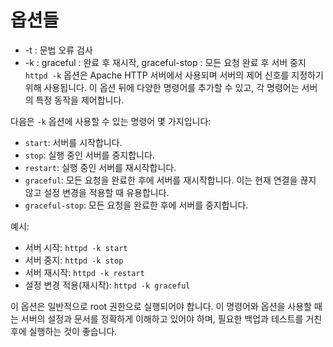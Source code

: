 




# 옵션들
- -t : 문법 오류 검사
- -k : graceful : 완료 후 재시작, graceful-stop : 모든 요청 완료 후 서버 중지
`httpd -k` 옵션은 Apache HTTP 서버에서 사용되며 서버의 제어 신호를 지정하기 위해 사용됩니다. 이 옵션 뒤에 다양한 명령어를 추가할 수 있고, 각 명령어는 서버의 특정 동작을 제어합니다.

다음은 `-k` 옵션에 사용할 수 있는 명령어 몇 가지입니다:

- `start`: 서버를 시작합니다.
- `stop`: 실행 중인 서버를 중지합니다.
- `restart`: 실행 중인 서버를 재시작합니다.
- `graceful`: 모든 요청을 완료한 후에 서버를 재시작합니다. 이는 현재 연결을 끊지 않고 설정 변경을 적용할 때 유용합니다.
- `graceful-stop`: 모든 요청을 완료한 후에 서버를 중지합니다.

예시:

- 서버 시작: `httpd -k start`
- 서버 중지: `httpd -k stop`
- 서버 재시작: `httpd -k restart`
- 설정 변경 적용(재시작): `httpd -k graceful`

이 옵션은 일반적으로 root 권한으로 실행되어야 합니다. 이 명령어와 옵션을 사용할 때는 서버의 설정과 문서를 정확하게 이해하고 있어야 하며, 필요한 백업과 테스트를 거친 후에 실행하는 것이 좋습니다.